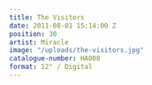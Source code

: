 ```yaml
---
title: The Visitors
date: 2011-08-01 15:14:00 Z
position: 30
artist: Miracle
image: "/uploads/the-visitors.jpg"
catalogue-number: HA008
format: 12" / Digital
---
```


